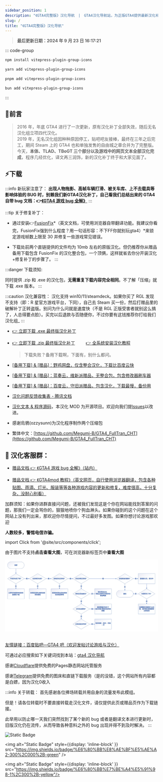 ```yaml
---
sidebar_position: 1
description: "《GTA4完整版》汉化导航　|　GTA4汉化导航站，为正版GTA4提供最新汉化补丁"
slug: /
title: "《GTA4完整版》汉化导航"
---
```


> **最后更新日期：2024 年 9 月 23 日 16:17:21**

::: code-group

```sh [npm]
npm install vitepress-plugin-group-icons
```

```sh [yarn]
yarn add vitepress-plugin-group-icons
```

```sh [pnpm]
pnpm add vitepress-plugin-group-icons
```

```sh [bun]
bun add vitepress-plugin-group-icons
```

:::


## 📄前言

> 2016 年，年底 GTA4 进行了一次更新，原有汉化补丁全部失效，随后无名汉化组立项四代汉化。<br/>
> 2019 年，无名汉化组因种种原因停工，贴吧吧友接棒，最终在三年之后完工，期间 Steam 上的 GTA4 也和单独发售的自由城之章合并为了完整版。<br/>
> 今天，**本体、TLAD、TBoGT 三个部分以及游戏中的网页文本全部汉化完成**，程序几经优化，译文再三润饰，新的汉化补丁终于和大家见面了。

## ⚡下载

:::info 新玩家注意了：
**出现人物拖影、高帧车辆打滑、被关车库、上不去载具等影响体验的 BUG 时，别赖我们新GTA4汉化补丁，自己看我们总结出来的 GTA4 自带 bug 文档：👉[《GTA4 游戏 bug 全解》](../docs/GTA4%E6%B8%B8%E6%88%8F%E7%9B%B8%E5%85%B3%E9%97%AE%E9%A2%98%EF%BC%88%E6%97%A0%E5%85%B3%E6%B1%89%E5%8C%96%E8%A1%A5%E4%B8%81%EF%BC%89/1%EF%BC%9A%E6%B8%B8%E6%88%8F%E7%9B%B8%E5%85%B3%E9%97%AE%E9%A2%98.md)**
:::

:::tip 关于修复补丁：
- 通过安装👉[FusionFix](https://github.com/ThirteenAG/GTAIV.EFLC.FusionFix/blob/master/readme.md)*（英文文档，可使用浏览器自带翻译功能。我建议你看完，FusionFix强到什么程度？用一句话形容：不下FF你就别玩gta4）*来锁定游戏帧数上限至 30 并修复一些游戏常见错误。
 
- 下载处前两个直链提供的文件均为 10mb 左右的原版汉化。但仍推荐你从赠品备用下载包含 FusionFix 的汉化整合包，一个顶俩，这样就省去你分开装汉化+修复补丁的步骤了。
:::

:::danger 下载须知:

同时提供 .zip 和 .exe 的汉化包，**无需重复下载内容完全相同**。不了解「压缩」就下载 .exe 版本。
:::

:::caution 汉化兼容性：
汉化支持 win10/11/steamdeck。如果你买了 RGL 发现不支持（即：R 星官方游戏平台，下同），自己去 Steam 买一份，然后打赠品里的破解补丁正转盗版。别问为什么问就是速度快（不是 RGL 正版受害者就别这么搞了，人总得要点脸）。买完以后退款与否随便你，不过你要有这钱推荐你打给我们汉化组_
:::

- [👉 立即下载 .exe 最终版汉化补丁](https://cloudflare-imgbed-4n1.pages.dev/file/1727106008861_GTA4汉化补丁2023-07-04.exe)

- [👉 立即下载 .zip 最终版汉化补丁](https://cloudflare-imgbed-4n1.pages.dev/file/1727105849241_GTA4汉化补丁2023-07-04.zip) 　　 [ 👉 全系统安装汉化教程 ](./安装汉化/0：安装前准备.md)

  > 下载失败？备用下载啊，下面有，别什么都问。

- [[备用下载] & [赠品]：野鸡网盘，仅含整合汉化，下载比百度云快](https://pan.huang1111.cn/s/9Q2n5Cd)

- [[备用下载] & [赠品]：蓝奏云，维新派赠品，无整合包，包含修改器刷车器](https://wwi.lanzoup.com/b07xe74sj)

- [[备用下载] & [赠品]：百度云，守旧派赠品，包含汉化，下载最慢，备份用](https://pan.baidu.com/share/init?surl=lYiAaFVzQGpJD79Fx56ZZw&pwd=1234)

- [汉化问题反馈收集表 - 腾讯文档](https://docs.qq.com/form/page/DQXdCd1BwT1VrbXV5)

- [汉化文本 & 程序源码](https://github.com/GTAIV-Complete-Edition-text)，本汉化 MOD 为开源项目。欢迎向我们提[lssues](https://github.com/GTAIV-Complete-Edition-text/feedback-IV.CHS/issues)以改进。

- 感谢烏鴉(ozzysunn)为汉化程序制作两个压缩包

- 繁体中文：[https://github.com/Megumi-B/GTA4_FullTran_CHT](https://github.com/Megumi-B/GTA4_FullTran_CHT)

## 📱 汉化客服群：

- [赠品文档 👉 《GTA4 游戏 bug 全解》（站内）](./GTA4%E6%B8%B8%E6%88%8F%E7%9B%B8%E5%85%B3%E9%97%AE%E9%A2%98%EF%BC%88%E6%97%A0%E5%85%B3%E6%B1%89%E5%8C%96%E8%A1%A5%E4%B8%81%EF%BC%89/1%EF%BC%9A%E6%B8%B8%E6%88%8F%E7%9B%B8%E5%85%B3%E9%97%AE%E9%A2%98.md)

- [赠品文档 👉 《GTA4mod 教程》（英文网页，自行使用浏览器翻译，包含各种贴图、雨滴、灯光、服装等等各种游戏内容的更新和修复，难度很高，十分复杂，没耐心别看）](https://gillian-guide.github.io/)

加群须知：如果你进群直接问问题，还被我们发现这是个你在网站能找到答案的问题，那我们一定会骂你的，狠狠地喷你个狗血淋头。如果你碰到的这个问题在这个网站上没有列出来，那欢迎你尽情提问，不过最好多发图。如果你想讨论游戏那欢迎

**人数较多，警惕电信诈骗。**

import Click from '@site/src/components/click';

<Click />

由于图片不支持**点击查看大图**，可在浏览器新标签页中**查看大图**

![Image](intro.jpg)

<!-- ## 🐞 问题说明

2023 年：

> 7 月 4 日（0704）汉化：

- 修复了所有程序上已知的问题，**汉化现在不会出现任何影响游戏运行的 bug**。
- _如何更换汉化版本：直接覆盖文件。_
- _如何关闭汉化：删除 plugins/GTA4.CHS.asi_

2022 年：

> 9 月 29 日（0929）汉化：

- 文本更新。
- 解决了**「字幕黑块」**问题。
- 自 2023 年 4 月起不再提供 png 图片字库版汉化下载。此版字库曾导致调整分辨率时出现 DD3D80 错误弹窗。

> 6 月 14 日（0614）汉化：

- 偶有漏译和错译。
- **「字幕黑块问题说明」**：无法在 RGL（R 星自家游戏平台）上正常使用。安装汉化文件后，游戏本身的文件会被替换，这会使游戏无法通过 RGL 平台启动时的「验证游戏完整性」机制，导致游戏文件被 RGL 还原至汉化前。非 RGL，如 steam、EPIC、GOG 等平台，虽然没有这种**每次启动游戏时对游戏文件进行验证的严格机制**，但若偶遇 RGL 更新，依然会触发「验证游戏完整性」机制。**需要通过重新手动安装 1 次汉化来使其正常运行。**<del>看到了吧，千万不要买首发于 RGL 的 GTA6 否则不能打 MOD。</del>
- 在部分电脑上游玩 TBOGT 会出现如下概率性极小、极难出现，且汉化组成员无一稳定复现的 BUG：读档后所有文字全部消失，需要重新进入游戏才能解决。目前尚未发现造成此 bug 的原因。如果有好心人愿意帮助我们稳定复现汉化 bug，请加群。


> **_切屏后黑屏、画面一卡一顿、过场动画闪烁、进车库被关出不来、终章上不去载具等问题_**是游戏本身的 bug，与汉化无关。下方文档提供了解决办法。 -->

##

[友情链接：百度贴吧—GTA4 吧（欢迎发帖讨论游戏与汉化）](https://tieba.baidu.com/f?kw=gta4&ie=utf-8)

可通过必应搜索如下关键词找到本站：[gta4 汉化导航](https://cn.bing.com/search?q=gta4%E6%B1%89%E5%8C%96%E5%AF%BC%E8%88%AA)

感谢[Cloudflare](https://dash.cloudflare.com/)提供免费的Pages静态网站托管服务

感谢[Telegram](https://telegram.org/)提供免费的图床和直链下载服务（是的没错，这个网站所有内容都是白嫖，因为汉化0收入

:::info 关于转载：
首先感谢各位捧场转载并用自身的流量发布此模组。


但是！请各位转载时不要直接转载走汉化文件，请仅提供此页或赠品页作为下载链接。

此举用以防止哪一天我们突然找到了某个新的 bug 或者是翻译文本进行更新时，旧版汉化仍在流传，从而导致各种意料之外的 bug 出现并得不到及时解决。
:::

<span >
<img alt="Static Badge" style={{display: 'inline-block' }} src="https://img.shields.io/badge/%E4%B8%8B%E8%BD%BD%E9%87%8F-30%2C000%2B-blue" />

<img alt="Static Badge"  style={{display: 'inline-block' }}  src="https://img.shields.io/badge/%E6%80%BB%E8%AE%BF%E5%AE%A2-300%2C000%2B-green" />

<img alt="Static Badge" style={{display: 'inline-block' }}   src="https://img.shields.io/badge/%E6%80%BB%E7%BE%A4%E5%91%98-1%2C300%2B-yellow"/>

 </span>
